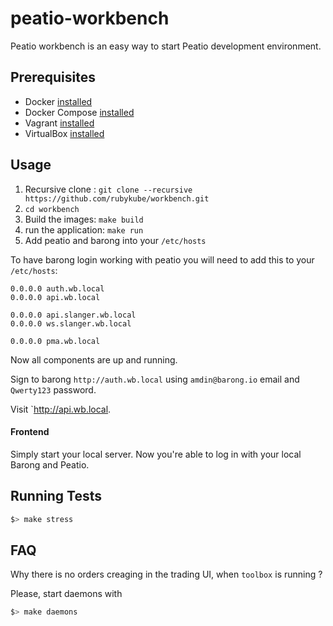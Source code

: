 # peatio-workbench

Peatio workbench is an easy way to start Peatio development environment.

## Prerequisites

- Docker [installed](https://docs.docker.com/engine/installation/)
- Docker Compose [installed](https://docs.docker.com/compose/install/)
- Vagrant [installed](https://www.vagrantup.com/downloads.html)
- VirtualBox [installed](https://www.virtualbox.org/)

## Usage

1. Recursive clone : `git clone --recursive https://github.com/rubykube/workbench.git`
2. `cd workbench`
2. Build the images: `make build`
3. run the application: `make run`
4. Add peatio and barong into your `/etc/hosts`

To have barong login working with peatio you will need to add this to your `/etc/hosts`:

```
0.0.0.0 auth.wb.local
0.0.0.0 api.wb.local

0.0.0.0 api.slanger.wb.local
0.0.0.0 ws.slanger.wb.local

0.0.0.0 pma.wb.local
```

Now all components are up and running.

Sign to barong `http://auth.wb.local` using `amdin@barong.io` email and `Qwerty123` password.

Visit `http://api.wb.local.

#### Frontend

Simply start your local server. Now you're able to log in with your local Barong and Peatio.

## Running Tests

```sh
$> make stress
```

## FAQ

Why there is no orders creaging in the trading UI, when `toolbox` is running ?

Please, start daemons with
```sh
$> make daemons
```
